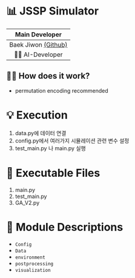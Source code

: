 # 📊 JSSP Simulator

|                  **Main Developer**                  |       
|:----------------------------------------------------:| 
| Baek Jiwon [(Github)](https://github.com/Jiwon-Baek) | 
|                  🧑‍💻 AI-Developer                  | 

## 💁‍♂️ How does it work?


- permutation encoding recommended

# 💡 Execution
1. data.py에 데이터 연결
2. config.py에서 여러가지 시뮬레이션 관련 변수 설정
3. test_main.py 나 main.py 실행

# 📂 Executable Files

1. main.py
2. test_main.py
3. GA_V2.py

# 📂 Module Descriptions

- `Config`
- `Data`
- `environment`
- `postprocessing`
- `visualization`

